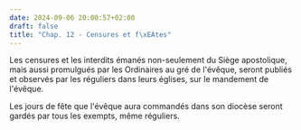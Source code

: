 ```yaml
---
date: 2024-09-06 20:00:57+02:00
draft: false
title: "Chap. 12 - Censures et f\xEAtes"
---
```





Les censures et les interdits émanés non-seulement du Siège apostolique, mais aussi promulgués par les Ordinaires au gré de l'évêque, seront publiés et observés par les réguliers dans leurs églises, sur le mandement de l'évêque. 

Les jours de fête que l'évêque aura commandés dans son diocèse seront gardés par tous les exempts, même réguliers.

